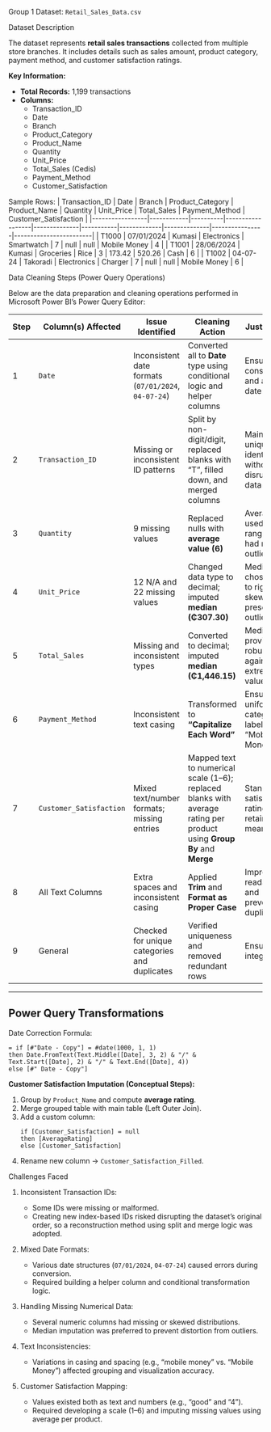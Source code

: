 Group 1 Dataset: `Retail_Sales_Data.csv`

Dataset Description

The dataset represents **retail sales transactions** collected from multiple store branches. It includes details such as sales amount, product category, payment method, and customer satisfaction ratings.

**Key Information:**
- **Total Records:** 1,199 transactions
- **Columns:**
  - Transaction_ID
  - Date
  - Branch
  - Product_Category
  - Product_Name
  - Quantity
  - Unit_Price
  - Total_Sales (Cedis)
  - Payment_Method
  - Customer_Satisfaction

Sample Rows:
| Transaction_ID | Date       | Branch   | Product_Category | Product_Name | Quantity | Unit_Price | Total_Sales | Payment_Method | Customer_Satisfaction |
|-----------------|------------|----------|------------------|--------------|-----------|-------------|--------------|----------------|------------------------|
| T1000 | 07/01/2024 | Kumasi | Electronics | Smartwatch | 7 | null | null | Mobile Money | 4 |
| T1001 | 28/06/2024 | Kumasi | Groceries | Rice | 3 | 173.42 | 520.26 | Cash | 6 |
| T1002 | 04-07-24 | Takoradi | Electronics | Charger | 7 | null | null | Mobile Money | 6 |


Data Cleaning Steps (Power Query Operations)

Below are the data preparation and cleaning operations performed in Microsoft Power BI’s Power Query Editor:

| Step | Column(s) Affected | Issue Identified | Cleaning Action | Justification |
|------|--------------------|------------------|------------------|----------------|
| 1 | `Date` | Inconsistent date formats (`07/01/2024`, `04-07-24`) | Converted all to **Date** type using conditional logic and helper columns | Ensures consistent and accurate date analysis |
| 2 | `Transaction_ID` | Missing or inconsistent ID patterns | Split by non-digit/digit, replaced blanks with “T”, filled down, and merged columns | Maintained unique identifiers without disrupting data order |
| 3 | `Quantity` | 9 missing values | Replaced nulls with **average value (6)** | Average used since range (1–10) had no outliers |
| 4 | `Unit_Price` | 12 N/A and 22 missing values | Changed data type to decimal; imputed **median (₵307.30)** | Median chosen due to right-skew and presence of outliers |
| 5 | `Total_Sales` | Missing and inconsistent types | Converted to decimal; imputed **median (₵1,446.15)** | Median provides robustness against extreme values |
| 6 | `Payment_Method` | Inconsistent text casing | Transformed to **“Capitalize Each Word”** | Ensures uniform category labels (e.g., “Mobile Money”) |
| 7 | `Customer_Satisfaction` | Mixed text/number formats; missing entries | Mapped text to numerical scale (1–6); replaced blanks with average rating per product using **Group By** and **Merge** | Standardized satisfaction ratings and retained data meaning |
| 8 | All Text Columns | Extra spaces and inconsistent casing | Applied **Trim** and **Format as Proper Case** | Improved readability and prevented duplicates |
| 9 | General | Checked for unique categories and duplicates | Verified uniqueness and removed redundant rows | Ensured data integrity |

---

## Power Query Transformations

Date Correction Formula:
```powerquery
= if [#"Date - Copy"] = #date(1000, 1, 1) 
then Date.FromText(Text.Middle([Date], 3, 2) & "/" & Text.Start([Date], 2) & "/" & Text.End([Date], 4)) 
else [#" Date - Copy"]
```

**Customer Satisfaction Imputation (Conceptual Steps):**
1. Group by `Product_Name` and compute **average rating**.
2. Merge grouped table with main table (Left Outer Join).
3. Add a custom column:
   ```powerquery
   if [Customer_Satisfaction] = null 
   then [AverageRating] 
   else [Customer_Satisfaction]
   ```
4. Rename new column → `Customer_Satisfaction_Filled`.


Challenges Faced

1. Inconsistent Transaction IDs:
   - Some IDs were missing or malformed.
   - Creating new index-based IDs risked disrupting the dataset’s original order, so a reconstruction method using split and merge logic was adopted.

2. Mixed Date Formats:
   - Various date structures (`07/01/2024`, `04-07-24`) caused errors during conversion.
   - Required building a helper column and conditional transformation logic.

3. Handling Missing Numerical Data:
   - Several numeric columns had missing or skewed distributions.
   - Median imputation was preferred to prevent distortion from outliers.

4. Text Inconsistencies:
   - Variations in casing and spacing (e.g., “mobile money” vs. “Mobile Money”) affected grouping and visualization accuracy.

5. Customer Satisfaction Mapping:
   - Values existed both as text and numbers (e.g., “good” and “4”).
   - Required developing a scale (1–6) and imputing missing values using average per product.

